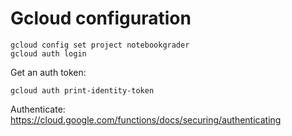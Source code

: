 # Gcloud configuration

```
gcloud config set project notebookgrader
gcloud auth login

```

Get an auth token:
```
gcloud auth print-identity-token
```

Authenticate: https://cloud.google.com/functions/docs/securing/authenticating